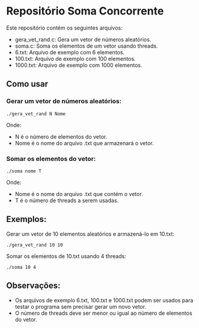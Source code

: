 # Repositório Soma Concorrente

Este repositório contém os seguintes arquivos:

- gera_vet_rand.c: Gera um vetor de números aleatórios.
- soma.c: Soma os elementos de um vetor usando threads.
- 6.txt: Arquivo de exemplo com 6 elementos.
- 100.txt: Arquivo de exemplo com 100 elementos.
- 1000.txt: Arquivo de exemplo com 1000 elementos.

## Como usar

### Gerar um vetor de números aleatórios:

    ./gera_vet_rand N Nome

Onde:

- N é o número de elementos do vetor.
- Nome é o nome do arquivo .txt que armazenará o vetor.

### Somar os elementos do vetor:

    ./soma nome T

Onde:

- Nome é o nome do arquivo .txt que contém o vetor.
- T é o número de threads a serem usadas.

## Exemplos:

Gerar um vetor de 10 elementos aleatórios e armazená-lo em 10.txt:

    ./gera_vet_rand 10 10

Somar os elementos de 10.txt usando 4 threads:

    ./soma 10 4

## Observações:

- Os arquivos de exemplo 6.txt, 100.txt e 1000.txt podem ser usados para testar o programa sem precisar gerar um novo vetor.
- O número de threads deve ser menor ou igual ao número de elementos do vetor.

